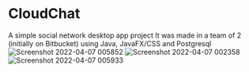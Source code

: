 # CloudChat
A simple social network desktop app project
It was made in a team of 2 (initially on Bitbucket) using Java, JavaFX/CSS and Postgresql
![Screenshot 2022-04-07 005852](https://user-images.githubusercontent.com/94371300/162081914-718be178-14c8-4bb5-bfb7-87519a8d6f7b.png)
![Screenshot 2022-04-07 002358](https://user-images.githubusercontent.com/94371300/162081935-3ea5df23-2ffc-4b57-8408-c3ac3e9582e0.png)
![Screenshot 2022-04-07 005933](https://user-images.githubusercontent.com/94371300/162081942-615a7667-4e8d-4d28-9e97-de44fd75b9b7.png)

